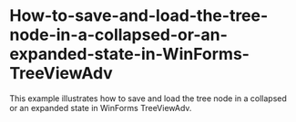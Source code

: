 # How-to-save-and-load-the-tree-node-in-a-collapsed-or-an-expanded-state-in-WinForms-TreeViewAdv
This example illustrates how to save and load the tree node in a collapsed or an expanded state in WinForms TreeViewAdv.
